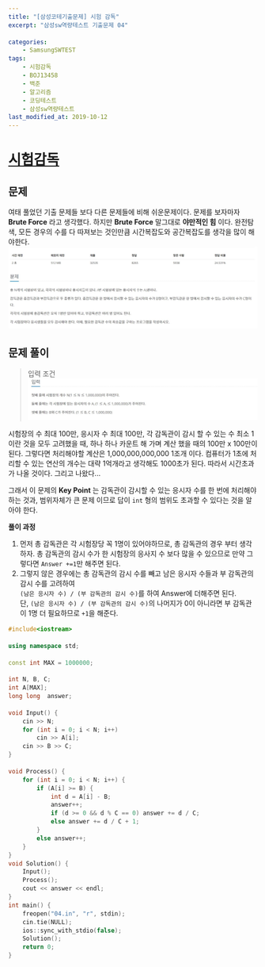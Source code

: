 ```yaml
---
title: "[삼성코테기출문제] 시험 감독"
excerpt: "삼성sw역량테스트 기출문제 04"

categories:
    - SamsungSWTEST
tags:
    - 시험감독
    - BOJ13458
    - 백준
    - 알고리즘
    - 코딩테스트
    - 삼성sw역량테스트
last_modified_at: 2019-10-12
---  
```

# [시험감독](https://www.acmicpc.net/problem/13458)  
  
## 문제  
여태 풀었던 기출 문제들 보다 다른 문제들에 비해 쉬운문제이다. 문제를 보자마자 __Brute Force__ 라고 생각했다. 하지만 __Brute Force__ 말그대로 __야만적인 힘__ 이다. 완전탐색, 모든 경우의 수를 다 따져보는 것인만큼 시간복잡도와 공간복잡도를 생각을 많이 해야한다. 
[![문제](/assets/BOJ-samsung/2019-10-12-SamsungEX04-img01.jpg)](/assets/BOJ-samsung/2019-10-12-SamsungEX04-img01.jpg)  
  
## 문제 풀이  
>입력 조건  
[![입력](/assets/BOJ-samsung/2019-10-12-SamsungEX04-img02.jpg)](/assets/BOJ-samsung/2019-10-12-SamsungEX04-img02.jpg)  
  
시험장의 수 최대 100만, 응시자 수 최대 100만, 각 감독관이 감시 할 수 있는 수 최소 1이란 것을 모두 고려했을 때, 하나 하나 카운트 해 가며 계산 했을 때의 100만 x 100만이 된다. 그렇다면 처리해야할 계산은 1,000,000,000,000 1조개 이다. 컴퓨터가 1초에 처리할 수 있는 연산의 개수는 대략 1억개라고 생각해도 1000초가 된다. 따라서 시간초과가 나올 것이다. 그리고 나왔다...  
  
그래서 이 문제의 __Key Point__ 는 감독관이 감시할 수 있는 응시자 수를 한 번에 처리해야하는 것과, 범위자체가 큰 문제 이므로 답이 `int` 형의 범위도 초과할 수 있다는 것을 알아야 한다.  
  
__풀이 과정__  
1. 먼저 총 감독관은 각 시험장당 꼭 1명이 있어야하므로, 총 감독관의 경우 부터 생각하자. 총 감독관의 감시 수가 한 시험장의 응사지 수 보다 많을 수 있으므로 만약 그렇다면 `Answer +=1`만 해주면 된다.  
2. 그렇지 않은 경우에는 총 감독관의 감시 수를 빼고 남은 응시자 수들과 부 감독관의 감시 수를 고려하여   
`(남은 응시자 수) / (부 감독관의 감시 수)`를 하여 Answer에 더해주면 된다.  
단, `(남은 응시자 수) / (부 감독관의 감시 수)`의 나머지가 0이 아니라면 부 감독관이 1명 더 필요하므로 `+1`을 해준다.

```cpp
#include<iostream>

using namespace std;

const int MAX = 1000000;

int N, B, C;
int A[MAX];
long long  answer;

void Input() {
	cin >> N;
	for (int i = 0; i < N; i++)
		cin >> A[i];
	cin >> B >> C;
}

void Process() {
	for (int i = 0; i < N; i++) {
		if (A[i] >= B) {
			int d = A[i] - B;
			answer++;
			if (d >= 0 && d % C == 0) answer += d / C;
			else answer += d / C + 1;
		}
		else answer++;
	}
}
void Solution() {
	Input();
	Process();
	cout << answer << endl;
}
int main() {
	freopen("04.in", "r", stdin);
	cin.tie(NULL);
	ios::sync_with_stdio(false);
	Solution();
	return 0;
}
```